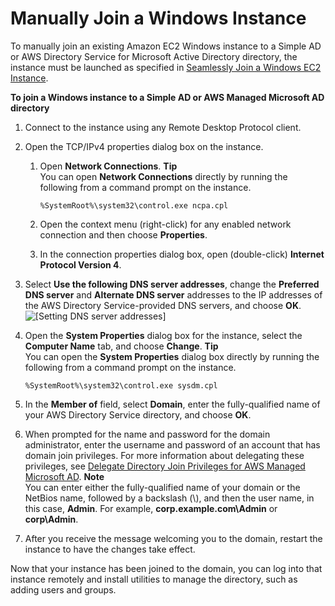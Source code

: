 # Manually Join a Windows Instance<a name="simple_ad_join_windows_instance"></a>

To manually join an existing Amazon EC2 Windows instance to a Simple AD or AWS Directory Service for Microsoft Active Directory directory, the instance must be launched as specified in [Seamlessly Join a Windows EC2 Instance](launching_instance.md)\. 

**To join a Windows instance to a Simple AD or AWS Managed Microsoft AD directory**

1. Connect to the instance using any Remote Desktop Protocol client\.

1. Open the TCP/IPv4 properties dialog box on the instance\.

   1. Open **Network Connections**\.
**Tip**  
You can open **Network Connections** directly by running the following from a command prompt on the instance\.  

      ```
      %SystemRoot%\system32\control.exe ncpa.cpl
      ```

   1. Open the context menu \(right\-click\) for any enabled network connection and then choose **Properties**\.

   1. In the connection properties dialog box, open \(double\-click\) **Internet Protocol Version 4**\.

1. Select **Use the following DNS server addresses**, change the **Preferred DNS server** and **Alternate DNS server** addresses to the IP addresses of the AWS Directory Service\-provided DNS servers, and choose **OK**\.  
![\[Setting DNS server addresses\]](http://docs.aws.amazon.com/directoryservice/latest/admin-guide/images/dns_server_addresses.png)

1. Open the **System Properties** dialog box for the instance, select the **Computer Name** tab, and choose **Change**\.
**Tip**  
You can open the **System Properties** dialog box directly by running the following from a command prompt on the instance\.  

   ```
   %SystemRoot%\system32\control.exe sysdm.cpl
   ```

1. In the **Member of** field, select **Domain**, enter the fully\-qualified name of your AWS Directory Service directory, and choose **OK**\.

1. When prompted for the name and password for the domain administrator, enter the username and password of an account that has domain join privileges\. For more information about delegating these privileges, see [Delegate Directory Join Privileges for AWS Managed Microsoft AD](directory_join_privileges.md)\.
**Note**  
You can enter either the fully\-qualified name of your domain or the NetBios name, followed by a backslash \(\\\), and then the user name, in this case, **Admin**\. For example, **corp\.example\.com\\Admin** or **corp\\Admin**\.

1. After you receive the message welcoming you to the domain, restart the instance to have the changes take effect\.

Now that your instance has been joined to the domain, you can log into that instance remotely and install utilities to manage the directory, such as adding users and groups\.